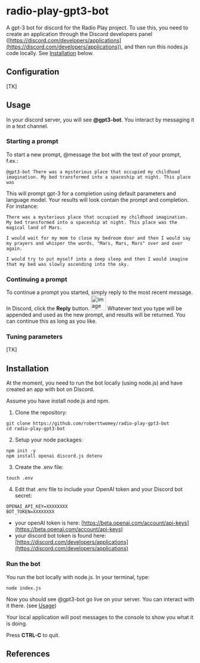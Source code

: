 # radio-play-gpt3-bot
A gpt-3 bot for discord for the Radio Play project. To use this, you need to create an application through the Discord developers panel ([https://discord.com/developers/applications](https://discord.com/developers/applications)), and then run this nodes.js code locally. See [Installation](#installation) below.

## Configuration

[TK]

## Usage

In your discord server, you will see **@gpt3-bot**. You interact by messaging it in a text channel.

### Starting a prompt

To start a new prompt, @message the bot with the text of your prompt, f.ex.: 
```
@gpt3-bot There was a mysterious place that occupied my childhood imagination. My bed transformed into a spaceship at night. This place was
```

This will prompt gpt-3 for a completion using default parameters and language model. Your results will look contain the prompt and completion. For instance:
```
There was a mysterious place that occupied my childhood imagination. My bed transformed into a spaceship at night. This place was the magical land of Mars.

I would wait for my mom to close my bedroom door and then I would say my prayers and whisper the words, "Mars, Mars, Mars" over and over again.

I would try to put myself into a deep sleep and then I would imagine that my bed was slowly ascending into the sky.
```

### Continuing a prompt

To continue a prompt you started, simply reply to the most recent message. In Discord, click the **Reply** button. <img width="40" alt="image" src="https://user-images.githubusercontent.com/1598545/193463923-9ae63096-3775-4247-8fda-fa5ea8c18ef7.png"> Whatever text you type will be appended and used as the new prompt, and results will be returned. You can continue this as long as you like.


### Tuning parameters

[TK]

## Installation

At the moment, you need to run the bot locally (using node.js) and have created an app with bot on Discord. 

Assume you have install node.js and npm. 

1. Clone the repository: 
```
git clone https://github.com/roberttwomey/radio-play-gpt3-bot
cd radio-play-gpt3-bot
```
2. Setup your node packages: 
```
npm init -y
npm install openai discord.js dotenv
```

3. Create the .env file: 
```
touch .env
```

4. Edit that .env file to include your OpenAI token and your Discord bot secret: 

```
OPENAI_API_KEY=XXXXXXXX
BOT_TOKEN=XXXXXXXX
```

   - your openAI token is here: [https://beta.openai.com/account/api-keys](https://beta.openai.com/account/api-keys)
   - your discord bot token is found here: [https://discord.com/developers/applications](https://discord.com/developers/applications)

### Run the bot
You run the bot locally with node.js. In your terminal, type:

```
node index.js
```

Now you should see @gpt3-bot go live on your server. You can interact with it there. (see [Usage](#usage))

Your local application will post messages to the console to show you what it is doing. 

Press **CTRL-C** to quit.
  
## References
